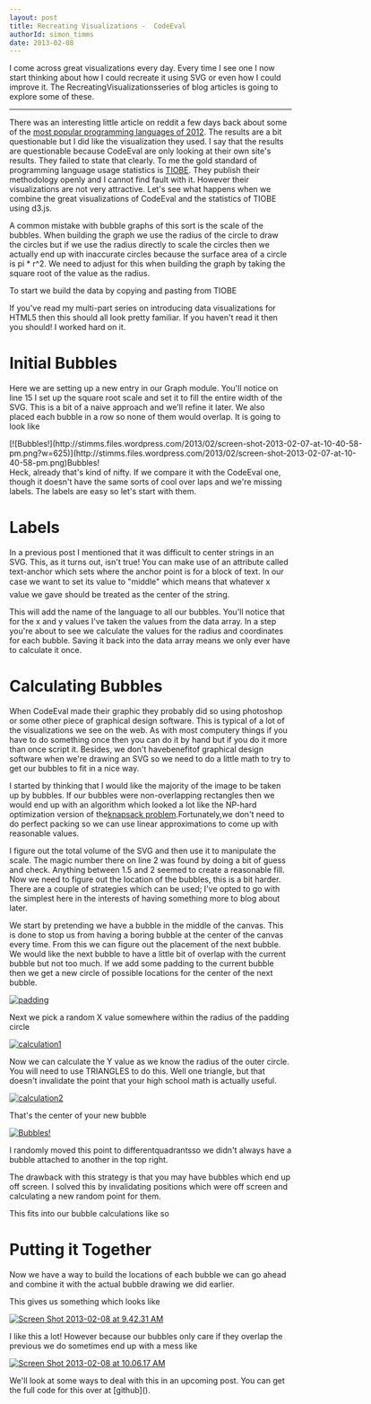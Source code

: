 ```yaml
---
layout: post
title: Recreating Visualizations -  CodeEval
authorId: simon_timms
date: 2013-02-08
---
```


I come across great visualizations every day. Every time I see one I now start thinking about how I could recreate it using SVG or even how I could improve it. The RecreatingVisualizationsseries of blog articles is going to explore some of these.

- - - - - -

There was an interesting little article on reddit a few days back about some of the [most popular programming languages of 2012](http://blog.codeeval.com/most-popular-programming-languages-of-2013). The results are a bit questionable but I did like the visualization they used. I say that the results are questionable because CodeEval are only looking at their own site's results. They failed to state that clearly. To me the gold standard of programming language usage statistics is [TIOBE](http://www.tiobe.com/index.php/content/paperinfo/tpci/index.html). They publish their methodology openly and I cannot find fault with it. However their visualizations are not very attractive. Let's see what happens when we combine the great visualizations of CodeEval and the statistics of TIOBE using d3.js.

A common mistake with bubble graphs of this sort is the scale of the bubbles. When building the graph we use the radius of the circle to draw the circles but if we use the radius directly to scale the circles then we actually end up with inaccurate circles because the surface area of a circle is pi * r^2. We need to adjust for this when building the graph by taking the square root of the value as the radius.

To start we build the data by copying and pasting from TIOBE

<script src='https://gist.github.com/stimms/4736862.js'></script>

If you've read my multi-part series on introducing data visualizations for HTML5 then this should all look pretty familiar. If you haven't read it then you should! I worked hard on it.


# Initial Bubbles

<script src='https://gist.github.com/stimms/4736879.js'></script>

Here we are setting up a new entry in our Graph module. You'll notice on line 15 I set up the square root scale and set it to fill the entire width of the SVG. This is a bit of a naive approach and we'll refine it later. We also placed each bubble in a row so none of them would overlap. It is going to look like

<div class="wp-caption aligncenter" id="attachment_2254" style="width: 635px">[![Bubbles!](http://stimms.files.wordpress.com/2013/02/screen-shot-2013-02-07-at-10-40-58-pm.png?w=625)](http://stimms.files.wordpress.com/2013/02/screen-shot-2013-02-07-at-10-40-58-pm.png)Bubbles!

</div>Heck, already that's kind of nifty. If we compare it with the CodeEval one, though it doesn't have the same sorts of cool over laps and we're missing labels. The labels are easy so let's start with them.


# Labels

In a previous post I mentioned that it was difficult to center strings in an SVG. This, as it turns out, isn't true! You can make use of an attribute called text-anchor which sets where the anchor point is for a block of text. In our case we want to set its value to "middle" which means that whatever x value we gave should be treated as the center of the string.

<script src='https://gist.github.com/stimms/4740247.js'></script>

This will add the name of the language to all our bubbles. You'll notice that for the x and y values I've taken the values from the data array. In a step you're about to see we calculate the values for the radius and coordinates for each bubble. Saving it back into the data array means we only ever have to calculate it once.


# Calculating Bubbles

When CodeEval made their graphic they probably did so using photoshop or some other piece of graphical design software. This is typical of a lot of the visualizations we see on the web. As with most computery things if you have to do something once then you can do it by hand but if you do it more than once script it. Besides, we don't havebenefitof graphical design software when we're drawing an SVG so we need to do a little math to try to get our bubbles to fit in a nice way.

I started by thinking that I would like the majority of the image to be taken up by bubbles. If our bubbles were non-overlapping rectangles then we would end up with an algorithm which looked a lot like the NP-hard optimization version of the[knapsack problem](http://en.wikipedia.org/wiki/Knapsack_problem).Fortunately,we don't need to do perfect packing so we can use linear approximations to come up with reasonable values.

<script src='https://gist.github.com/stimms/4740374.js'></script>

I figure out the total volume of the SVG and then use it to manipulate the scale. The magic number there on line 2 was found by doing a bit of guess and check. Anything between 1.5 and 2 seemed to create a reasonable fill. Now we need to figure out the location of the bubbles, this is a bit harder. There are a couple of strategies which can be used; I've opted to go with the simplest here in the interests of having something more to blog about later.

We start by pretending we have a bubble in the middle of the canvas. This is done to stop us from having a boring bubble at the center of the canvas every time. From this we can figure out the placement of the next bubble. We would like the next bubble to have a little bit of overlap with the current bubble but not too much. If we add some padding to the current bubble then we get a new circle of possible locations for the center of the next bubble.

[![padding](http://stimms.files.wordpress.com/2013/02/padding.png)](http://stimms.files.wordpress.com/2013/02/padding.png)

Next we pick a random X value somewhere within the radius of the padding circle

[![calculation1](http://stimms.files.wordpress.com/2013/02/calculation1.jpg)](http://stimms.files.wordpress.com/2013/02/calculation1.jpg)

Now we can calculate the Y value as we know the radius of the outer circle. You will need to use TRIANGLES to do this. Well one triangle, but that doesn't invalidate the point that your high school math is actually useful.

[![calculation2](http://stimms.files.wordpress.com/2013/02/calculation21.png)](http://stimms.files.wordpress.com/2013/02/calculation21.png)

That's the center of your new bubble

[![Bubbles!](http://stimms.files.wordpress.com/2013/02/calculation3.png)](http://stimms.files.wordpress.com/2013/02/calculation3.png)

I randomly moved this point to differentquadrantsso we didn't always have a bubble attached to another in the top right.

The drawback with this strategy is that you may have bubbles which end up off screen. I solved this by invalidating positions which were off screen and calculating a new random point for them.

<script src='https://gist.github.com/stimms/4740569.js'></script>

This fits into our bubble calculations like so

<script src='https://gist.github.com/stimms/4740556.js'></script>


# Putting it Together

Now we have a way to build the locations of each bubble we can go ahead and combine it with the actual bubble drawing we did earlier.

<script src='https://gist.github.com/stimms/4740587.js'></script>

This gives us something which looks like

[![Screen Shot 2013-02-08 at 9.42.31 AM](http://stimms.files.wordpress.com/2013/02/screen-shot-2013-02-08-at-9-42-31-am.png?w=625)](http://stimms.files.wordpress.com/2013/02/screen-shot-2013-02-08-at-9-42-31-am.png)

I like this a lot! However because our bubbles only care if they overlap the previous we do sometimes end up with a mess like

[![Screen Shot 2013-02-08 at 10.06.17 AM](http://stimms.files.wordpress.com/2013/02/screen-shot-2013-02-08-at-10-06-17-am.png?w=625)](http://stimms.files.wordpress.com/2013/02/screen-shot-2013-02-08-at-10-06-17-am.png)

We'll look at some ways to deal with this in an upcoming post. You can get the full code for this over at [github](<script src='https://gist.github.com/stimms/4740624.js'></script>).



